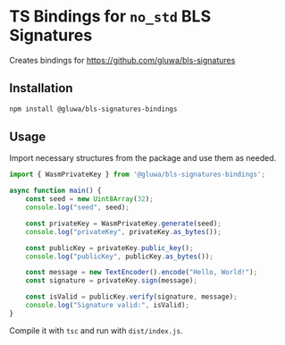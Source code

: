 # TS Bindings for `no_std` BLS Signatures

Creates bindings for <https://github.com/gluwa/bls-signatures>

## Installation

```bash
npm install @gluwa/bls-signatures-bindings
```

## Usage

Import necessary structures from the package and use them as needed.

```typescript
import { WasmPrivateKey } from '@gluwa/bls-signatures-bindings';

async function main() {
    const seed = new Uint8Array(32);
    console.log("seed", seed);

    const privateKey = WasmPrivateKey.generate(seed);
    console.log("privateKey", privateKey.as_bytes());

    const publicKey = privateKey.public_key();
    console.log("publicKey", publicKey.as_bytes());

    const message = new TextEncoder().encode("Hello, World!");
    const signature = privateKey.sign(message);

    const isValid = publicKey.verify(signature, message);
    console.log("Signature valid:", isValid);
}
```

Compile it with `tsc` and run with `dist/index.js`.
